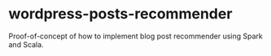# wordpress-posts-recommender
Proof-of-concept of how to implement  blog post recommender using Spark and Scala.
